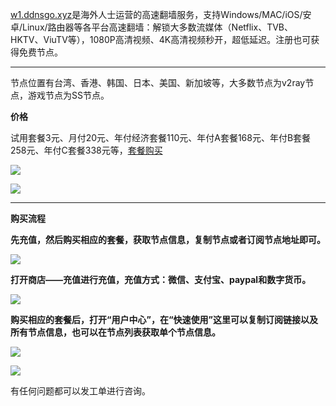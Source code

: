 [w1.ddnsgo.xyz](https://w1.ddnsgo.xyz/auth/register?code=UsUP)是海外人士运营的高速翻墙服务，支持Windows/MAC/iOS/安卓/Linux/路由器等各平台高速翻墙：解锁大多数流媒体（Netflix、TVB、HKTV、ViuTV等），1080P高清视频、4K高清视频秒开，超低延迟。注册也可获得免费节点。

***

节点位置有台湾、香港、韩国、日本、美国、新加坡等，大多数节点为v2ray节点，游戏节点为SS节点。


**价格**

试用套餐3元、月付20元、年付经济套餐110元、年付A套餐168元、年付B套餐258元、年付C套餐338元等，[套餐购买](https://w1.ddnsgo.xyz/auth/register?code=UsUP)

![](https://fastly.jsdelivr.net/gh/Alvin9999/pac2/v2fee/price01.PNG)

![](https://fastly.jsdelivr.net/gh/Alvin9999/pac2/v2fee/price02.PNG)


***

**购买流程**

**先充值，然后购买相应的套餐，获取节点信息，复制节点或者订阅节点地址即可。**

![](https://fastly.jsdelivr.net/gh/Alvin9999/pac2/v2fee/3.jpg)

**打开商店——充值进行充值，充值方式：微信、支付宝、paypal和数字货币。**

![](https://cfastly.jsdelivr.net/gh/Alvin9999/pac2/v2fee/v2ray-003.PNG)

**购买相应的套餐后，打开“用户中心”，在“快速使用”这里可以复制订阅链接以及所有节点信息，也可以在节点列表获取单个节点信息。**

![](https://fastly.jsdelivr.net/gh/Alvin9999/pac2/v2fee/6.jpg)

![](https://fastly.jsdelivr.net/gh/Alvin9999/pac2/v2fee/8.jpg)

有任何问题都可以发工单进行咨询。